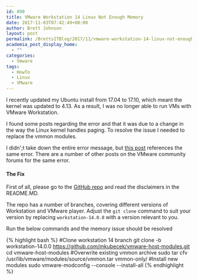 ```yaml
---
id: 890
title: VMware Workstation 14 Linux Not Enough Memory
date: 2017-11-03T07:42:49+00:00
author: Brett Johnson
layout: post
permalink: /BrettsITBlog/2017/11/vmware-workstation-14-linux-not-enough-memory/
academia_post_display_home:
  - ""
categories:
  - Vmware
tags:
  - HowTo
  - Linux
  - VMware
---
```


I recently updated my Ubuntu install from 17.04 to 17.10, which meant the kernel was updated to 4.13. As a result, I was no longer able to run VMs with VMware Workstation.

I found some posts regarding the error and that it was due to a change in the way the Linux kernel handles paging. To resolve the issue I needed to replace the vmmon modules.

I didn';t take down the entire error message, but [this post](https://superuser.com/questions/1255099/vmware-workstation-not-enough-physical-memory-since-last-update) references the same error. There are a number of other posts on the VMware community forums for the same error.

#### The Fix

First of all, please go to the [GitHub repo](https://github.com/mkubecek/vmware-host-modules/tree/workstation-14.0.0) and read the disclaimers in the README.MD.

The repo has a number of branches, covering different versions of Workstation and VMware player. Adjust the `git clone` command to suit your version by replacing `workstation-14.0.0` with a version relevant to you.

Run the below commands and the memory issue should be resolved

{% highlight bash %}
#Clone workstation 14 branch
git clone -b workstation-14.0.0 https://github.com/mkubecek/vmware-host-modules.git
cd vmware-host-modules
#Overwrite existing vmmon archive
sudo tar cfv /usr/lib/vmware/modules/source/vmmon.tar vmmon-only/
#Install new modules
sudo vmware-modconfig --console --install-all
{% endhighlight %}